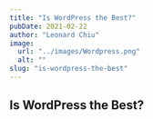```yaml
---
title: "Is WordPress the Best?"
pubDate: 2021-02-22
author: "Leonard Chiu"
image:
  url: "../images/Wordpress.png"
  alt: ""
slug: "is-wordpress-the-best"
---
```


## Is WordPress the Best?



<!--stackedit_data:
eyJoaXN0b3J5IjpbMTMxNzU3MjYwMF19
-->
